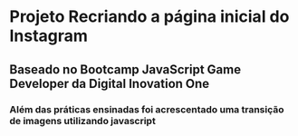 # Projeto Recriando a página inicial do Instagram 

## Baseado no Bootcamp JavaScript Game Developer da Digital Inovation One

### Além das práticas ensinadas foi acrescentado uma transição de imagens utilizando javascript